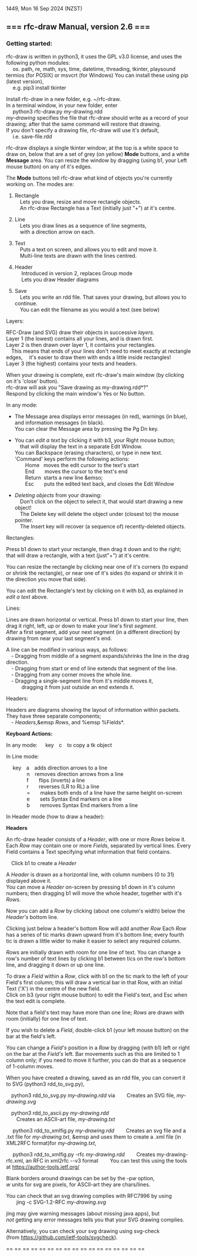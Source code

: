 1449, Mon 16 Sep 2024 (NZST)
  
## === rfc-draw Manual, version 2.6 ===  
  
### Getting started:

rfc-draw is written in python3, it uses the GPL v3.0 license, and uses
the following python modules:  
&emsp; os. path, re, math, sys, time, datetime, threading, tkinter, playsound
&emsp; termios (for POSIX) or msvcrt (for Windows) 
You can install these using pip (latest version),  
&emsp; e.g. pip3 install tkinter

Install rfc-draw in a new folder, e.g. ~/rfc-draw.  
In a terminal window, in your new folder, enter  
&emsp; python3 rfc-draw.py my-drawing.rdd   
*my-drawing* specifies the file that rfc-draw should write as a 
record of your drawing; 
after that the same command will restore that drawing.  
If you don't specify a drawing file, rfc-draw will use it's default,  
&emsp; i.e. save-file.rdd
 
rfc-draw displays a single tkinter window; at the top is a white space 
to draw on, below that are a set of grey (on yellow) **Mode** buttons, and a 
white **Message** area.
You can resize the window by dragging (using b1, your Left mouse button)
on any of it's edges.  
    
The **Mode** buttons tell rfc-draw what kind of objects you're currently 
working on.  The modes are:  

1. Rectangle  
   &emsp;Lets you draw, resize and move rectangle objects.  
   &emsp;An rfc-draw Rectangle has a Text (initially just "+") at it's centre.  
  
2. Line  
   &emsp;Lets you draw lines as a sequence of line segments,  
   &emsp;with a direction arrow on each.  
  
3. Text  
   &emsp;Puts a text on screen, and allows you to edit and move it.  
   &emsp;Multi-line texts are drawn with the lines centred.
       
4. Header  
   &emsp; Introduced in version 2, replaces Group mode  
   &emsp; Lets you draw Header diagrams  
  
5. Save  
   &emsp;Lets you write an rdd file. That saves your drawing, 
but allows you to continue.  
   &emsp;You can edit the filename as you would a text (see below)  

Layers:
 
RFC-Draw (and SVG) draw their objects in successive *layers.*  
Layer 1 (the lowest) contains all your lines, and is drawn first.  
Layer 2 is then drawn over layer 1, it contains your rectangles.  
&emsp;This means that ends of your lines don't need to meet exactly
at rectangle edges,
&emsp;it's easier to draw them with ends a little inside rectangles!  
Layer 3 (the highest) contains your texts and headers.  

When your drawing is complete, exit rfc-draw's main window (by clicking on
it's 'close' button).  
rfc-draw will ask you "Save drawing as my-drawing.rdd*?"  
Respond by clicking the main window's Yes or No button.  
 
In any mode:  

 * The Message area displays error messages (in red),
warnings (in blue), and information messages (in black).  
You can clear the Message area by pressing the Pg Dn key.  
  
 * You can *edit a text* by clicking it with b3, your Right mouse button;  
   &emsp;that will display the text in a separate Edit Window.  
   You can Backspace (erasing characters), or type in new text.  
   'Command' keys perform the following actions:  
   &emsp;&emsp;Home&ensp; moves the edit cursor to the text's start  
   &emsp;&emsp;End&ensp;&ensp;&ensp;&ensp;moves the cursor to the text's end  
   &emsp;&emsp;Return&ensp;starts a new line
   &emso;  
   &emsp;&emsp;Esc&ensp;&ensp;&ensp;&ensp;puts the edited text back, and
     closes the Edit Window  
  
 * *Deleting objects* from your drawing:  
     &emsp;Don't click on the object to select it, 
     that would start drawing a new object!  
   &emsp;The Delete key will delete the object under (closest to) the mouse pointer.  
   &emsp;The Insert key will recover (a sequence of) recently-deleted objects.

Rectangles:

Press b1 down to start your rectangle, then drag it down and to the right;
that will draw a rectangle, with a text (just"+") at it's centre.  

You can resize the rectangle by clicking near one of it's corners
(to expand or shrink the rectangle), or near one of it's sides
(to expand or shrink it in the direction you move that side).

You can edit the Rectangle's text by clicking on it with b3, as explained
in *edit a text* above.  
 
Lines:  

Lines are drawn horizontal or vertical. Press b1 down to start your line, 
then drag it right, left, up or down to make your line's first *segment.*  
After a first segment, add your next segment (in a different direction) 
by drawing from near your last segment's end.

A line can be modified in various ways, as follows:  
&emsp;- Dragging from middle of a segment expands/shrinks the line in the drag direction.  
&emsp;- Dragging from start or end of line extends that segment of the line.  
&emsp;- Dragging from any corner moves the whole line.  
&emsp;- Dragging a single-segment line from it's middle moves it,  
&emsp;&emsp;&emsp;dragging it from just outside an end extends it.  

Headers:  

Headers are diagrams showing the layout of information within packets.
They have three separate components;  
&emsp;- *Headers*,&emsp *Rows*, and %emsp %Fields*.

**Keyboard Actions:**
 
In any mode:
&emsp; key&emsp;c&emsp;to copy a tk object  

In Line mode:  
 
&emsp; key&emsp;a&emsp;adds direction arrows to a line  
&emsp;&emsp;&emsp;&emsp;n&emsp;removes direction arrows from a line  
&emsp;&emsp;&emsp;&emsp;f&emsp;&emsp;flips (inverts) a line  
&emsp;&emsp;&emsp;&emsp;r&emsp;&emsp;reverses (LR to RL) a line  
&emsp;&emsp;&emsp;&emsp;=&emsp;&emsp;makes both ends of a line have the same height on-screen  
&emsp;&emsp;&emsp;&emsp;e&emsp;&emsp;sets Syntax End markers on a line  
&emsp;&emsp;&emsp;&emsp;b&emsp;&emsp;removes Syntax End markers from a line   

In Header mode (how to draw a header):

**Headers**

An rfc-draw header consists of a *Header*, with one or more *Rows* below it.
Each *Row* may contain one or more *Fields*, separated by vertical lines.
Every Field contains a Text specifying what information that field contains.

&emsp;Click b1 to create a *Header*

A *Header* is drawn as a horizontal line, with column numbers (0 to 31)
displayed above it.  
You can move a *Header* on-screen by pressing b1 down in it's column numbers; 
then dragging b1 will move the whole header, together with it's *Rows*.

Now you can add a *Row* by clicking (about one column's width) below
the *Header's* bottom line.  
  
Clicking just below a header's bottom Row will add another *Row*
Each *Row* has a series of tic marks drawn upward from it's bottom line;
every fourth tic is drawn a little wider to make it easier to select
any required column.

*Rows* are initially drawn with room for one line of text.
You can change a row's number of text lines by clicking b1 between tics
on the row's bottom line, and dragging it down or up one line.

To draw a *Field* within a *Row*, click with b1 on the tic mark to the
left of your Field's first column; this will draw a vertical bar in that 
Row, with an initial Text ('X') in the centre of the new field.  
Click on b3 (your right mouse button) to edit the Field's text,
and Esc when the text edit is complete.

Note that a field's text may have more than one line; *Rows* are drawn
with room (initially) for one line of text.

If you wish to delete a *Field*, double-click b1 (your left mouse button)
on the bar at the field's left.

You can change a *Field's* position in a *Row* by dragging (with b1)
left or right on the bar at the *Field's* left.
Bar movements such as this are limited to 1 column only; if you need to move it
further, you can do that as a sequence of 1-column moves.

When you have created a drawing, saved as an rdd file, you can convert it
to SVG (python3 rdd_to_svg.py),

&emsp;python3 rdd_to_svg.py *my-drawing.rdd*  via 
&emsp;&emsp;Creates an  SVG file,  *my-drawing.svg* 

&emsp;python3 rdd_to_ascii.py *my-drawing.rdd*  
&emsp;&emsp;Creates an  ASCII-art file,  *my-drawing.txt* 

&emsp; python3 rdd_to_xmlfig.py *my-drawing.rdd*
&emsp;&emsp;Creates an svg file and a .txt file for *my-drawing.txt*, 
&emsp and uses them to create a .xml file (in XML2RFC format)for *my-drawing.txt*,

&emsp; python3 rdd_to_xmlfig.py -rfc *my-drawing.rdd*
&emsp;&emsp;Creates my-drawing-rfc.xml, an RFC in xml2rfc --v3 format
&emsp;&emsp;You can test this using the tools at https://author-tools.ietf.org/

Blank borders around drawings can be set by the -p*w* option,  
*w* units for svg are pixels, for ASCII-art they are chars/lines.

You can check that an svg drawing complies with RFC7996 by using  
&emsp;&emsp;jing -c SVG-1.2-RFC *my-drawing.svg*
  
jing may give warning messages (about missing java apps), but  
*not* getting any error messages tells you that your SVG drawing complies.  

Alternatively, you can check your svg drawing using svg-check  
(from https://github.com/ietf-tools/svgcheck). 

   ==  ==  ==  ==  ==  ==  ==  ==  ==  ==  ==  ==  ==  ==  ==  ==  ==  
